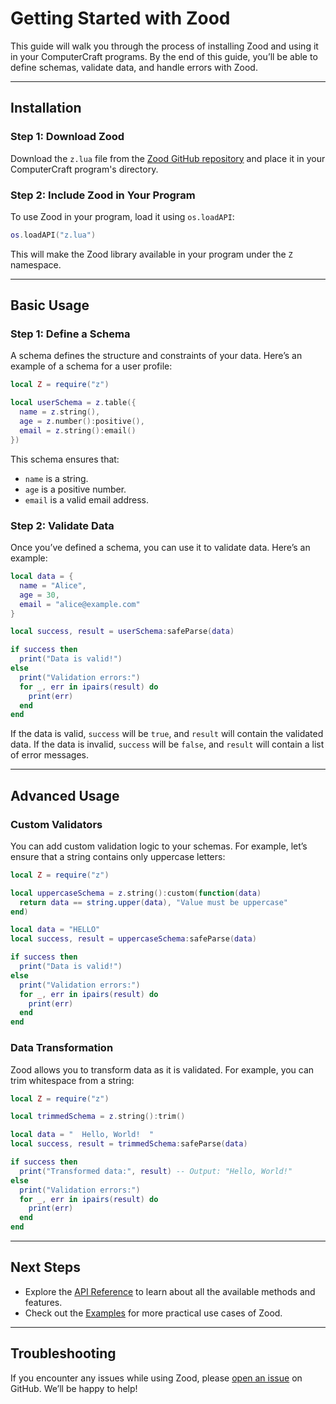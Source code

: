 # Getting Started with Zood

This guide will walk you through the process of installing Zood and using it in your ComputerCraft programs. By the end of this guide, you’ll be able to define schemas, validate data, and handle errors with Zood.

---

## Installation

### Step 1: Download Zood

Download the `z.lua` file from the [Zood GitHub repository](https://github.com/yourusername/zood) and place it in your ComputerCraft program's directory.

### Step 2: Include Zood in Your Program

To use Zood in your program, load it using `os.loadAPI`:

```lua
os.loadAPI("z.lua")
```

This will make the Zood library available in your program under the `Z` namespace.

---

## Basic Usage

### Step 1: Define a Schema

A schema defines the structure and constraints of your data. Here’s an example of a schema for a user profile:

```lua
local Z = require("z")

local userSchema = z.table({
  name = z.string(),
  age = z.number():positive(),
  email = z.string():email()
})
```

This schema ensures that:

- `name` is a string.
- `age` is a positive number.
- `email` is a valid email address.

### Step 2: Validate Data

Once you’ve defined a schema, you can use it to validate data. Here’s an example:

```lua
local data = {
  name = "Alice",
  age = 30,
  email = "alice@example.com"
}

local success, result = userSchema:safeParse(data)

if success then
  print("Data is valid!")
else
  print("Validation errors:")
  for _, err in ipairs(result) do
    print(err)
  end
end
```

If the data is valid, `success` will be `true`, and `result` will contain the validated data. If the data is invalid, `success` will be `false`, and `result` will contain a list of error messages.

---

## Advanced Usage

### Custom Validators

You can add custom validation logic to your schemas. For example, let’s ensure that a string contains only uppercase letters:

```lua
local Z = require("z")

local uppercaseSchema = z.string():custom(function(data)
  return data == string.upper(data), "Value must be uppercase"
end)

local data = "HELLO"
local success, result = uppercaseSchema:safeParse(data)

if success then
  print("Data is valid!")
else
  print("Validation errors:")
  for _, err in ipairs(result) do
    print(err)
  end
end
```

### Data Transformation

Zood allows you to transform data as it is validated. For example, you can trim whitespace from a string:

```lua
local Z = require("z")

local trimmedSchema = z.string():trim()

local data = "  Hello, World!  "
local success, result = trimmedSchema:safeParse(data)

if success then
  print("Transformed data:", result) -- Output: "Hello, World!"
else
  print("Validation errors:")
  for _, err in ipairs(result) do
    print(err)
  end
end
```

---

## Next Steps

- Explore the [API Reference](api-reference.md) to learn about all the available methods and features.
- Check out the [Examples](examples.md) for more practical use cases of Zood.

---

## Troubleshooting

If you encounter any issues while using Zood, please [open an issue](https://github.com/yourusername/zood/issues) on GitHub. We’ll be happy to help!

